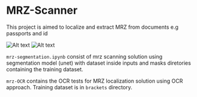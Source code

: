 # MRZ-Scanner
This project is aimed to localize and extract MRZ from documents e.g passports and id

![Alt text](demo1.jpg?raw=true "Demo1")
![Alt text](demo2.jpg?raw=true "Demo2")



`mrz-segmentation.ipynb` consist of mrz scanning solution using segmentation model (unet) with dataset inside inputs and masks diretories containing the training dataset.

`mrz-OCR` contains the OCR tests for MRZ localization solution using OCR approach. Training dataset is in `brackets` directory.
